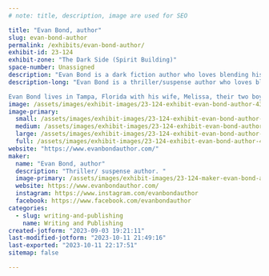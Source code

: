 ```yaml
---
# note: title, description, image are used for SEO

title: "Evan Bond, author"
slug: evan-bond-author
permalink: /exhibits/evan-bond-author/
exhibit-id: 23-124
exhibit-zone: "The Dark Side (Spirit Building)"
space-number: Unassigned
description: "Evan Bond is a dark fiction author who loves blending his love of the outdoors with his writings."
description-long: "Evan Bond is a thriller/suspense author who loves blending his love of the outdoors with his writings. He is the author of the best selling psychological thriller Echoes of the Past and his best selling collection of short horror stories Charred Remains. He has always had a passion for telling suspenseful stories. Even at a young age, he was crafting horror stories to share with his family and friends. 

Evan Bond lives in Tampa, Florida with his wife, Melissa, their two boys, Desmond and Logan, and their dog Loki. When he's not writing, he can be found adventuring in the outdoors with his family and calling it research for his next novel."
image: /assets/images/exhibit-images/23-124-exhibit-evan-bond-author-43-20230901-140744-5735-large.jpg
image-primary: 
  small: /assets/images/exhibit-images/23-124-exhibit-evan-bond-author-43-20230901-140744-5735-small.jpg
  medium: /assets/images/exhibit-images/23-124-exhibit-evan-bond-author-43-20230901-140744-5735-medium.jpg
  large: /assets/images/exhibit-images/23-124-exhibit-evan-bond-author-43-20230901-140744-5735-large.jpg
  full: /assets/images/exhibit-images/23-124-exhibit-evan-bond-author-43-20230901-140744-5735-full.jpg
website: "https://www.evanbondauthor.com/"
maker: 
  name: "Evan Bond, author"
  description: "Thriller/ suspense author. "
  image-primary: /assets/images/exhibit-images/23-124-maker-evan-bond-author-20230901-140744-medium.jpg
  website: https://www.evanbondauthor.com/
  instagram: https://www.instagram.com/evanbondauthor
  facebook: https://www.facebook.com/evanbondauthor
categories: 
  - slug: writing-and-publishing
    name: Writing and Publishing
created-jotform: "2023-09-03 19:21:11"
last-modified-jotform: "2023-10-11 21:49:16"
last-exported: "2023-10-11 22:17:51"
sitemap: false

---
```

